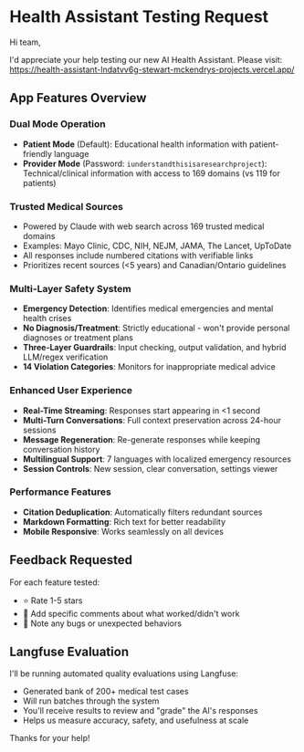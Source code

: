 # Health Assistant Testing Request

Hi team,

I'd appreciate your help testing our new AI Health Assistant. Please visit: https://health-assistant-lndatvv6g-stewart-mckendrys-projects.vercel.app/

## App Features Overview

### **Dual Mode Operation**
- **Patient Mode** (Default): Educational health information with patient-friendly language
- **Provider Mode** (Password: `iunderstandthisisaresearchproject`): Technical/clinical information with access to 169 domains (vs 119 for patients)

### **Trusted Medical Sources**
- Powered by Claude with web search across 169 trusted medical domains
- Examples: Mayo Clinic, CDC, NIH, NEJM, JAMA, The Lancet, UpToDate
- All responses include numbered citations with verifiable links
- Prioritizes recent sources (<5 years) and Canadian/Ontario guidelines

### **Multi-Layer Safety System**
- **Emergency Detection**: Identifies medical emergencies and mental health crises
- **No Diagnosis/Treatment**: Strictly educational - won't provide personal diagnoses or treatment plans
- **Three-Layer Guardrails**: Input checking, output validation, and hybrid LLM/regex verification
- **14 Violation Categories**: Monitors for inappropriate medical advice

### **Enhanced User Experience**
- **Real-Time Streaming**: Responses start appearing in <1 second
- **Multi-Turn Conversations**: Full context preservation across 24-hour sessions
- **Message Regeneration**: Re-generate responses while keeping conversation history
- **Multilingual Support**: 7 languages with localized emergency resources
- **Session Controls**: New session, clear conversation, settings viewer

### **Performance Features**
- **Citation Deduplication**: Automatically filters redundant sources
- **Markdown Formatting**: Rich text for better readability
- **Mobile Responsive**: Works seamlessly on all devices

## Feedback Requested

For each feature tested:
- ⭐ Rate 1-5 stars
- 💬 Add specific comments about what worked/didn't work
- 🐛 Note any bugs or unexpected behaviors

## Langfuse Evaluation

I'll be running automated quality evaluations using Langfuse:
- Generated bank of 200+ medical test cases
- Will run batches through the system
- You'll receive results to review and "grade" the AI's responses
- Helps us measure accuracy, safety, and usefulness at scale

Thanks for your help!